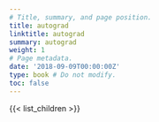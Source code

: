 ```yaml
---
# Title, summary, and page position.
title: autograd
linktitle: autograd
summary: autograd
weight: 1
# Page metadata.
date: '2018-09-09T00:00:00Z'
type: book # Do not modify.
toc: false
---
```


{{< list_children >}}